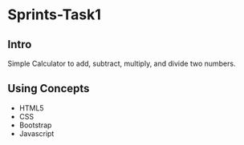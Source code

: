 # Sprints-Task1

## Intro
Simple Calculator to add, subtract, multiply, and divide two numbers.

## Using Concepts
- HTML5
- CSS
- Bootstrap
- Javascript
